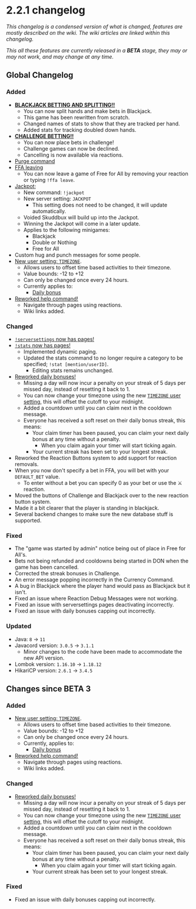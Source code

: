 # 2.2.1 changelog
*This changelog is a condensed version of what is changed, features are mostly described on the wiki. The wiki articles are linked within this changelog.*

*This all these features are currently released in a **BETA** stage, they may or may not work, and may change at any time.*

## Global Changelog
### Added
- [**BLACKJACK BETTING AND SPLITTING!!**](https://wiki.skuddbot.xyz/minigames/blackjack)
  - You can now split hands and make bets in Blackjack.
  - This game has been rewritten from scratch.
  - Changed names of stats to show that they are tracked per hand.
  - Added stats for tracking doubled down hands.
- [**CHALLENGE BETTING!!**](https://wiki.skuddbot.xyz/minigames/challenge#betting-system)
  - You can now place bets in challenge!
  - Challenge games can now be declined.
  - Cancelling is now available via reactions.
- [Purge command](https://wiki.skuddbot.xyz/moderation-tools/purge)
- [FFA leaving](https://wiki.skuddbot.xyz/minigames/free-for-all#leaving-the-game)
  - You can now leave a game of Free for All by removing your reaction or typing `!ffa leave`.
- [Jackpot](https://wiki.skuddbot.xyz/systems/jackpot);
  - New command: `!jackpot`
  - New server setting: `JACKPOT`
    - This setting does not need to be changed, it will update automatically.
  - Voided Skuddbux will build up into the Jackpot.
  - Winning the Jackpot will come in a later update.
  - Applies to the following minigames:
    - Blackjack
    - Double or Nothing
    - Free for All
- Custom hug and punch messages for some people.
- [New user setting: `TIMEZONE`](https://wiki.skuddbot.xyz/features/user-settings#timezone).
  - Allows users to offset time based activities to their timezone.
  - Value bounds: -12 to +12
  - Can only be changed once every 24 hours.
  - Currently applies to:
    - [Daily bonus](https://wiki.skuddbot.xyz/systems/daily-bonus)
- [Reworked help command!](https://wiki.skuddbot.xyz/commands/help-command)
  - Navigate through pages using reactions.
  - Wiki links added.

### Changed
- [`!serversettings` now has pages!](https://wiki.skuddbot.xyz/features/server-settings#pages)
- [`!stats` now has pages!](https://wiki.skuddbot.xyz/features/stats#pages-while-viewing)
  - Implemented dynamic paging.
  - Updated the stats command to no longer require a category to be specified; `!stat [mention/userID]`.
    - Editing stats remains unchanged.
- [Reworked daily bonuses!](https://wiki.skuddbot.xyz/systems/daily-bonus)
  - Missing a day will now incur a penalty on your streak of 5 days per missed day, instead of resetting it back to 1.
  - You can now change your timezone using the new [`TIMEZONE` user setting](https://wiki.skuddbot.xyz/features/user-settings#timezone), this will offset the cutoff to your midnight.
  - Added a countdown until you can claim next in the cooldown message.
  - Everyone has received a soft reset on their daily bonus streak, this means:
    - Your claim timer has been paused, you can claim your next daily bonus at any time without a penalty.
      - When you claim again your timer will start ticking again.
    - Your current streak has been set to your longest streak.
- Reworked the Reaction Buttons system to add support for reaction removals.
- When you now don't specify a bet in FFA, you will bet with your `DEFAULT_BET` value.
  - To enter without a bet you can specify 0 as your bet or use the :crossed_swords: reaction.
- Moved the buttons of Challenge and Blackjack over to the new reaction button system.
- Made it a bit clearer that the player is standing in blackjack.
- Several backend changes to make sure the new database stuff is supported.

### Fixed
- The "game was started by admin" notice being out of place in Free for All's.
- Bets not being refunded and cooldowns being started in DON when the game has been cancelled.
- Corrected the streak bonuses in Challenge.
- An error message popping incorrectly in the Currency Command.
- A bug in Blackjack where the player hand would pass as Blackjack but it isn't.
- Fixed an issue where Reaction Debug Messages were not working.
- Fixed an issue with serversettings pages deactivating incorrectly.
- Fixed an issue with daily bonuses capping out incorrectly.


### Updated
- Java: `8` -> `11`
- Javacord version: `3.0.5` -> `3.1.1`
  - Minor changes to the code have been made to accommodate the new API version.
- Lombok version: `1.16.10` -> `1.18.12`
- HikariCP version: `2.6.1` -> `3.4.5`
  
## Changes since BETA 3

### Added
- [New user setting: `TIMEZONE`](https://wiki.skuddbot.xyz/features/user-settings#timezone).
  - Allows users to offset time based activities to their timezone.
  - Value bounds: -12 to +12
  - Can only be changed once every 24 hours.
  - Currently, applies to:
    - [Daily bonus](https://wiki.skuddbot.xyz/systems/daily-bonus)
- [Reworked help command!](https://wiki.skuddbot.xyz/commands/help-command)
  - Navigate through pages using reactions.
  - Wiki links added.

### Changed
- [Reworked daily bonuses!](https://wiki.skuddbot.xyz/systems/daily-bonus)
  - Missing a day will now incur a penalty on your streak of 5 days per missed day, instead of resetting it back to 1.
  - You can now change your timezone using the new [`TIMEZONE` user setting](https://wiki.skuddbot.xyz/features/user-settings#timezone), this will offset the cutoff to your midnight.
  - Added a countdown until you can claim next in the cooldown message.
  - Everyone has received a soft reset on their daily bonus streak, this means:
    - Your claim timer has been paused, you can claim your next daily bonus at any time without a penalty.
      - When you claim again your timer will start ticking again.
    - Your current streak has been set to your longest streak.

### Fixed
- Fixed an issue with daily bonuses capping out incorrectly.
